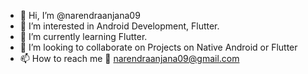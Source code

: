 - 👋 Hi, I’m @narendraanjana09
- 👀 I’m interested in Android Development, Flutter.
- 🌱 I’m currently learning Flutter.
- 💞️ I’m looking to collaborate on Projects on Native Android or Flutter 
- 📫 How to reach me 📧 narendraanjana09@gmail.com

<!---
narendraanjana09/narendraanjana09 is a ✨ special ✨ repository because its `README.md` (this file) appears on your GitHub profile.
You can click the Preview link to take a look at your changes.
--->
